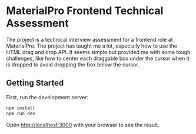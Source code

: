 # MaterialPro Frontend Technical Assessment

The project is a technical interview assessment for a frontend role at MaterialPro. The project has taught me a lot, especially how to use the HTML drag and drop API. It seems simple but provided me with some tough challenges, like how to center each draggable box under the cursor when it is dropped to avoid dropping the box below the cursor.

## Getting Started

First, run the development server:

```bash
npm install
npm run dev
```

Open [http://localhost:3000](http://localhost:3000) with your browser to see the result.
